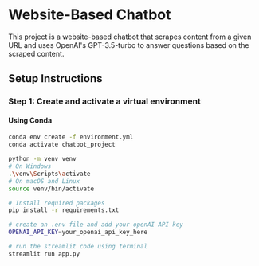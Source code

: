 # Website-Based Chatbot

This project is a website-based chatbot that scrapes content from a given URL and uses OpenAI's GPT-3.5-turbo to answer questions based on the scraped content.
## Setup Instructions

### Step 1: Create and activate a virtual environment

#### Using Conda
```bash
conda env create -f environment.yml
conda activate chatbot_project

python -m venv venv
# On Windows
.\venv\Scripts\activate
# On macOS and Linux
source venv/bin/activate

# Install required packages
pip install -r requirements.txt

# create an .env file and add your openAI API key
OPENAI_API_KEY=your_openai_api_key_here

# run the streamlit code using terminal
streamlit run app.py
